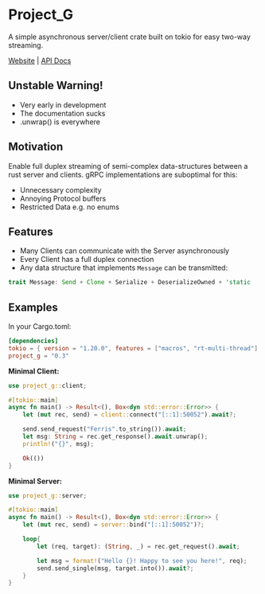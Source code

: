 # Project_G

A simple asynchronous server/client crate built 
on tokio for easy two-way streaming.

[Website](https://www.youtube.com/watch?v=dQw4w9WgXcQ) |
[API Docs](https://www.youtube.com/watch?v=dQw4w9WgXcQ)

## Unstable Warning!
* Very early in development
* The documentation sucks
* .unwrap() is everywhere

## Motivation
Enable full duplex streaming of semi-complex data-structures between a rust server and clients. gRPC implementations are suboptimal for this:

* Unnecessary complexity
* Annoying Protocol buffers
* Restricted Data e.g. no enums

## Features
* Many Clients can communicate with the Server asynchronously
* Every Client has a full duplex connection
* Any data structure that implements `Message` can be transmitted:
```rust
trait Message: Send + Clone + Serialize + DeserializeOwned + 'static
```

## Examples

In your Cargo.toml: 
```toml
[dependencies]
tokio = { version = "1.20.0", features = ["macros", "rt-multi-thread"] }
project_g = "0.3"
```

**Minimal Client:**
```rust
use project_g::client;

#[tokio::main]
async fn main() -> Result<(), Box<dyn std::error::Error>> {
    let (mut rec, send) = client::connect("[::1]:50052").await?;

    send.send_request("Ferris".to_string()).await;
    let msg: String = rec.get_response().await.unwrap();
    println!("{}", msg);

    Ok(())
}
```

**Minimal Server:**
```rust
use project_g::server;

#[tokio::main]
async fn main() -> Result<(), Box<dyn std::error::Error>> {
    let (mut rec, send) = server::bind("[::1]:50052")?;

    loop{
        let (req, target): (String, _) = rec.get_request().await;

        let msg = format!("Hello {}! Happy to see you here!", req);
        send.send_single(msg, target.into()).await?;
    }
}
```